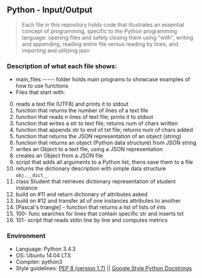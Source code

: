 ## Python - Input/Output
> Each file in this repository holds code that illustrates an essential concept of programming,
> specific to the Python programming language:
> opening files and safely closing them using "with", writing and appending,
> reading entire file versus reading by lines, and importing and utilizing json

### Description of what each file shows:
* main_files ----- folder holds main programs to showcase examples of how to use functions
* Files that start with:
0. reads a text file (UTF8) and prints it to stdout
1. function that returns the number of lines of a text file
2. function that reads n lines of text file; prints it to stdout
3. function that writes a str to text file; returns num of chars written
4. function that appends str to end of txt file; returns num of chars added
5. function that returns the JSON representation of an object (string)
6. function that returns an object (Python data structure) from JSON string
7. writes an Object to a text file, using a JSON representation
8. creates an Object from a JSON file
9. script that adds all arguments to a Python list, thens save them to a file
10. returns the dictionary description with simple data structure ```obj.__dict__```
11. class Student that retrieves dictionary representation of student instance
12. build on #11 and return dictionary of attributes asked
13. build on #12 and transfer all of one instances attributes to another
14. [Pascal's triangle] - function that returns a list of lists of ints
15. 100- func searches for lines that contain specific str and inserts txt
16. 101- script that reads stdin line by line and computes metrics

### Environment
* Language: Python 3.4.3
* OS: Ubuntu 14.04 LTS
* Compiler: python3
* Style guidelines: [PEP 8 (version 1.7)](https://www.python.org/dev/peps/pep-0008/) || [Google Style Python Docstrings](http://sphinxcontrib-napoleon.readthedocs.io/en/latest/example_google.html)   
